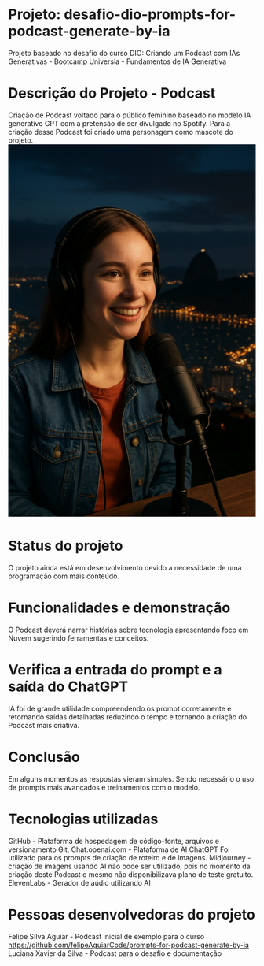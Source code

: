 # Projeto: desafio-dio-prompts-for-podcast-generate-by-ia
Projeto baseado no desafio do curso DIO: Criando um Podcast com IAs Generativas - Bootcamp Universia - Fundamentos de IA Generativa
# Descrição do Projeto - Podcast
Criação de Podcast voltado para o público feminino baseado no modelo IA generativo GPT com a pretensão de ser divulgado no Spotify. Para a criação desse Podcast foi criado uma personagem como mascote do projeto.
![podcaster](https://github.com/LucianaXavierDaSilva/desafio-dio-prompts-for-podcast-generate-by-ia/blob/main/podcaster_half.png)

# Status do projeto
O projeto ainda está em desenvolvimento devido a necessidade de uma programação com mais conteúdo.

# Funcionalidades e demonstração
O Podcast deverá narrar histórias sobre tecnologia apresentando foco em Nuvem sugerindo ferramentas e conceitos.

# Verifica a entrada do prompt e a saída do ChatGPT
IA foi de grande utilidade compreendendo os prompt corretamente e retornando saídas detalhadas reduzindo o tempo e tornando a criação do Podcast mais criativa.

# Conclusão
Em alguns momentos as respostas vieram simples. Sendo necessário o uso de prompts mais avançados e treinamentos com o modelo.

# Tecnologias utilizadas
GitHub - Plataforma de hospedagem de código-fonte, arquivos e versionamento Git.
Chat.openai.com - Plataforma de AI ChatGPT
Foi utilizado para os prompts de criação de roteiro e de imagens.
Midjourney - criação de imagens usando AI não pode ser utilizado, pois no momento da criação deste Podcast o mesmo não disponibilizava plano de teste gratuito.
ElevenLabs - Gerador de aúdio utilizando AI

# Pessoas desenvolvedoras do projeto
Felipe Silva Aguiar - Podcast inicial de exemplo para o curso
https://github.com/felipeAguiarCode/prompts-for-podcast-generate-by-ia
Luciana Xavier da Silva - Podcast para o desafio e documentação
